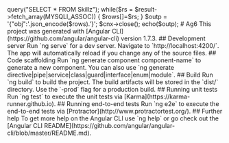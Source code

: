 <?php
header("Access-Control-Allow-Origin: *");
header("Content-Type: application/json");

$cnx = new mysqli("servername","sername","password","db_name");

$result = $cnx->query("SELECT * FROM Skillz");

while($rs = $result->fetch_array(MYSQLI_ASSOC)) {
  $rows[]=$rs;
  }
$outp = '{"obj":'.json_encode($rows).'}';
$cnx->close();
  
echo($outp);


# Ag6

This project was generated with [Angular CLI](https://github.com/angular/angular-cli) version 1.7.3.

## Development server

Run `ng serve` for a dev server. Navigate to `http://localhost:4200/`. The app will automatically reload if you change any of the source files.

## Code scaffolding

Run `ng generate component component-name` to generate a new component. You can also use `ng generate directive|pipe|service|class|guard|interface|enum|module`.

## Build

Run `ng build` to build the project. The build artifacts will be stored in the `dist/` directory. Use the `-prod` flag for a production build.

## Running unit tests

Run `ng test` to execute the unit tests via [Karma](https://karma-runner.github.io).

## Running end-to-end tests

Run `ng e2e` to execute the end-to-end tests via [Protractor](http://www.protractortest.org/).

## Further help

To get more help on the Angular CLI use `ng help` or go check out the [Angular CLI README](https://github.com/angular/angular-cli/blob/master/README.md).
